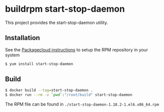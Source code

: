 # buildrpm start-stop-daemon

This project provides the start-stop-daemon utility.

## Installation


See the [Packagecloud instructions](https://packagecloud.io/willgarcia/start-stop-daemon/install) to setup the RPM repository in your system

```bash
$ yum install start-stop-daemon
```

## Build

```bash
$ docker build --tag=start-stop-daemon .
$ docker run --rm -v `pwd`:"/root/build" start-stop-daemon
```

The RPM file can be found in `./start-stop-daemon-1.18.2-1.el6.x86_64.rpm`
